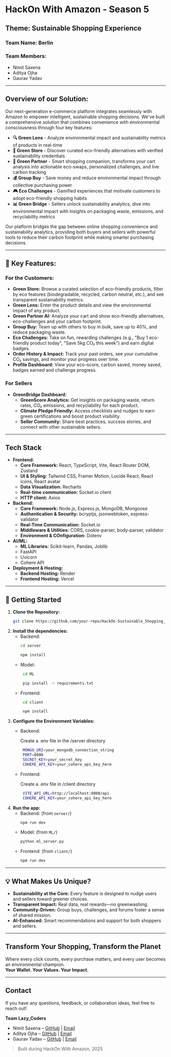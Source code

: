 ﻿# HackOn With Amazon - Season 5
 
## Theme: Sustainable Shopping Experience

### Team Name: Berlin
### Team Members:
- Nimit Saxena
- Aditya Ojha
- Gaurav Yadav

---

## Overview of our Solution:

Our next-generation e-commerce platform integrates seamlessly with Amazon to empower intelligent, sustainable shopping decisions. We've built a comprehensive solution that combines convenience with environmental consciousness through four key features:

- **🔍 Green Lens** - Analyze environmental impact and sustainability metrics of products in real-time
- **🛒 Green Store** - Discover curated eco-friendly alternatives with verified sustainability credentials
- **🤝 Green Partner** - Smart shopping companion, transforms your cart analysis into actionable eco-swaps, personalized challenges, and live carbon tracking
- **💰 Group Buy** - Save money and reduce environmental impact through collective purchasing power
- **🎮 Eco Challenges** - Gamified experiences that motivate customers to adopt eco-friendly shopping habits
- **📊 Green Bridge** - Sellers unlock sustainability analytics, dive into environmental impact with insights on packaging waste, emissions, and recyclability metrics

Our platform bridges the gap between online shopping convenience and sustainability analytics, providing both buyers and sellers with powerful tools to reduce their carbon footprint while making smarter purchasing decisions.


---

## 🛒 Key Features:

### For the Customers:

- **Green Store:** Browse a curated selection of eco-friendly products, filter by eco features (biodegradable, recycled, carbon neutral, etc.), and see transparent sustainability metrics.
- **Green Lens:** Enter the product details and view the environmental impact of any product.
- **Green Partner AI:** Analyze your cart and show eco-friendly alternatives, eco-challenges and your carbon footprint.
- **Group Buy:** Team up with others to buy in bulk, save up to 40%, and reduce packaging waste.
- **Eco Challenges:** Take on fun, rewarding challenges (e.g., "Buy 1 eco-friendly product today", "Save 5kg CO₂ this week") and earn digital badges.
- **Order History & Impact:** Track your past orders, see your cumulative CO₂ savings, and monitor your progress over time.
- **Profile Dashboard:** View your eco-score, carbon saved, money saved, badges earned and challenge progress.

### For Sellers

- **GreenBridge Dashboard:** 
  - **GreenScore Analytics:** Get insights on packaging waste, return rates, CO₂ emissions, and recyclability for each product.
  - **Climate Pledge Friendly:** Access checklists and nudges to earn green certifications and boost product visibility.
  - **Seller Community:** Share best practices, success stories, and connect with other sustainable sellers.

---

## Tech Stack

- **Frontend:**
  - **Core Framework:** React, TypeScript, Vite, React Router DOM, Zustand
  - **UI & Styling:** Tailwind CSS, Framer Motion, Lucide React, React icons, React avatar
  - **Data Visualization:** Recharts
  - **Real-time communication:** Socket.io client
  - **HTTP client:** Axios
- **Backend:**
  - **Core Framework:** Node.js, Express.js, MongoDB, Mongoose
  - **Authentication & Security:** bcryptjs, jsonwebtoken, express-validator
  - **Real-Time Communication:** Socket.io
  - **Middleware & Utilities:** CORS, cookie-parser, body-parser, validator
  - **Environment & COnfiguration:** Dotenv
- **AI/ML:**
  - **ML Libraries:** Scikit-learn, Pandas, Joblib
  - FastAPI
  - Uvicorn
  - Cohere API
- **Deployment & Hosting:**
  - **Backend Hosting:** Render
  - **Frontend Hosting:** Vercel
---


## 📝 Getting Started

1. **Clone the Repository:**
   ```bash
   git clone https://github.com/your-repo/HackOn-Sustainable_Shopping_Experience.git
   ```
2. **Install the dependencies:**
   - Backend:
     ```bash
     cd server
     ```
     ```bash
     npm install
     ```
    - Model:
      ```bash
       cd ML
      ```
      ```bash
       pip install -r requirements.txt
      ```
    - Frontend:
      ```bash
       cd client
      ```
      ```bash
       npm install
      ```
3. **Configure the Environment Variables:**
   - Backend:

     Create a .env file in the /server directory
     ```bash
      MONGO_URI=your_mongodb_connection_string
      PORT=8000
      SECRET_KEY=your_secret_key
      COHERE_API_KEY=your_cohere_api_key_here
     ```
    - Frontend:

      Create a .env file in /client directory
      ```bash
       VITE_API_URL=http://localhost:8000/api
       COHERE_API_KEY=your_cohere_api_key_here
      ```
4. **Run the app:**  
   - Backend: (from `server/`)
     ```bash
     npm run dev
     ```
   - Model: (from `ML/`)
     ```bash
     python ml_server.py
     ```
   - Frontend: (from `client/`)
     ```bash
     npm run dev
     ```
     
---

## 💡 What Makes Us Unique?

- **Sustainability at the Core:** Every feature is designed to nudge users and sellers toward greener choices.
- **Transparent Impact:** Real data, real rewards—no greenwashing.
- **Community-Driven:** Group buys, challenges, and forums foster a sense of shared mission.
- **AI-Enhanced:** Smart recommendations and support for both shoppers and sellers.

---

## Transform Your Shopping, Transform the Planet  

Where every click counts, every purchase matters, and every user becomes an environmental champion.  
**Your Wallet. Your Values. Your Impact.**

---

## Contact

If you have any questions, feedback, or collaboration ideas, feel free to reach out!

**Team Lazy_Coders**  
- Nimit Saxena – [GitHub](https://github.com/warrioroo7) | [Email](mailto:saxenanimit04@gmail.com)  
- Aditya Ojha – [GitHub](https://github.com/aditya-0670) | [Email](mailto:adityaozha2015@gmail.com)
- Gaurav Yadav – [GitHub](https://github.com/gaurav6076) | [Email](mailto:gauravyadav6076@gmail.com)  

> Built during HackOn With Amazon, 2025
